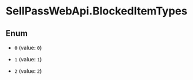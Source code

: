 # SellPassWebApi.BlockedItemTypes

## Enum


* `0` (value: `0`)

* `1` (value: `1`)

* `2` (value: `2`)


